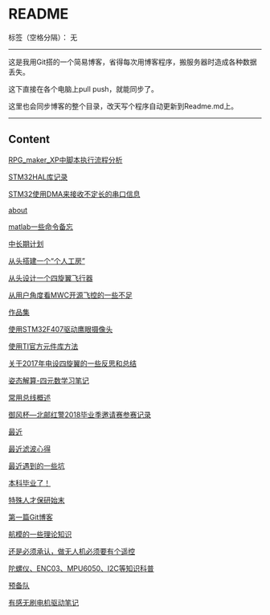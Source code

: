 ﻿# README

标签（空格分隔）： 无

---
这是我用Git搭的一个简易博客，省得每次用博客程序，搬服务器时造成各种数据丢失。

这下直接在各个电脑上pull push，就能同步了。

这里也会同步博客的整个目录，改天写个程序自动更新到Readme.md上。

---
## Content
[RPG_maker_XP中脚本执行流程分析](https://github.com/Ncerzzk/MyBlog/blob/master/RPG_maker_XP中脚本执行流程分析.md)

[STM32HAL库记录](https://github.com/Ncerzzk/MyBlog/blob/master/STM32HAL库记录.md)

[STM32使用DMA来接收不定长的串口信息](https://github.com/Ncerzzk/MyBlog/blob/master/STM32使用DMA来接收不定长的串口信息.md)

[about](https://github.com/Ncerzzk/MyBlog/blob/master/about.md)

[matlab一些命令备忘](https://github.com/Ncerzzk/MyBlog/blob/master/matlab一些命令备忘.md)

[中长期计划](https://github.com/Ncerzzk/MyBlog/blob/master/中长期计划.md)

[从头搭建一个“个人工房”](https://github.com/Ncerzzk/MyBlog/blob/master/从头搭建一个“个人工房”.md)

[从头设计一个四旋翼飞行器](https://github.com/Ncerzzk/MyBlog/blob/master/从头设计一个四旋翼飞行器.md)

[从用户角度看MWC开源飞控的一些不足](https://github.com/Ncerzzk/MyBlog/blob/master/从用户角度看MWC开源飞控的一些不足.md)

[作品集](https://github.com/Ncerzzk/MyBlog/blob/master/作品集.md)

[使用STM32F407驱动鹰眼摄像头](https://github.com/Ncerzzk/MyBlog/blob/master/使用STM32F407驱动鹰眼摄像头.md)

[使用TI官方元件库方法](https://github.com/Ncerzzk/MyBlog/blob/master/使用TI官方元件库方法.md)

[关于2017年电设四旋翼的一些反思和总结](https://github.com/Ncerzzk/MyBlog/blob/master/关于2017年电设四旋翼的一些反思和总结.md)

[姿态解算-四元数学习笔记](https://github.com/Ncerzzk/MyBlog/blob/master/姿态解算-四元数学习笔记.md)

[常用总线概述](https://github.com/Ncerzzk/MyBlog/blob/master/常用总线概述.md)

[御风杯—北邮红警2018毕业季邀请赛参赛记录](https://github.com/Ncerzzk/MyBlog/blob/master/御风杯—北邮红警2018毕业季邀请赛参赛记录.md)

[最近](https://github.com/Ncerzzk/MyBlog/blob/master/最近.md)

[最近滤波心得](https://github.com/Ncerzzk/MyBlog/blob/master/最近滤波心得.md)

[最近遇到的一些坑](https://github.com/Ncerzzk/MyBlog/blob/master/最近遇到的一些坑.md)

[本科毕业了！](https://github.com/Ncerzzk/MyBlog/blob/master/本科毕业了！.md)

[特殊人才保研始末](https://github.com/Ncerzzk/MyBlog/blob/master/特殊人才保研始末.md)

[第一篇Git博客](https://github.com/Ncerzzk/MyBlog/blob/master/第一篇Git博客.md)

[航模的一些理论知识](https://github.com/Ncerzzk/MyBlog/blob/master/航模的一些理论知识.md)

[还是必须承认，做无人机必须要有个遥控](https://github.com/Ncerzzk/MyBlog/blob/master/还是必须承认，做无人机必须要有个遥控.md)

[陀螺仪、ENC03、MPU6050、I2C等知识科普](https://github.com/Ncerzzk/MyBlog/blob/master/陀螺仪、ENC03、MPU6050、I2C等知识科普.md)

[预备队](https://github.com/Ncerzzk/MyBlog/blob/master/预备队.md)

[有感无刷电机驱动笔记](https://github.com/Ncerzzk/MyBlog/blob/master/有感无刷电机驱动笔记.md)

